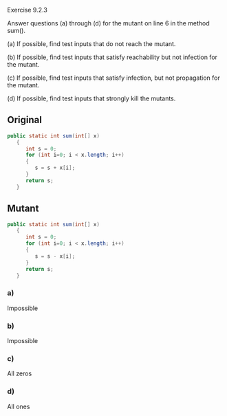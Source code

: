 Exercise 9.2.3

Answer questions (a) through (d) for the mutant on line 6 in the method sum().<br>

(a) If possible, find test inputs that do not reach the mutant.<br>

(b) If possible, find test inputs that satisfy reachability but not infection for the mutant.<br>

(c) If possible, find test inputs that satisfy infection, but not propagation for the mutant.<br>

(d) If possible, find test inputs that strongly kill the mutants.<br>

## Original

```Java
public static int sum(int[] x)
   {
      int s = 0;
      for (int i=0; i < x.length; i++)
      {
         s = s + x[i];
      }
      return s;
   }
```

## Mutant

```Java
public static int sum(int[] x)
   {
      int s = 0;
      for (int i=0; i < x.length; i++)
      {
         s = s - x[i];
      }
      return s;
   }
```

### a)

Impossible

### b)

Impossible

### c)

All zeros

### d)

All ones
